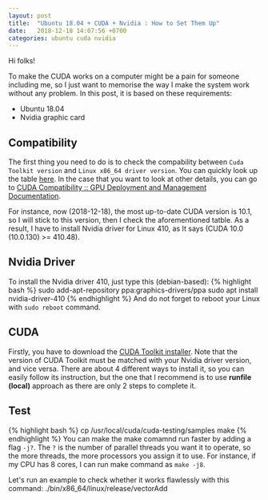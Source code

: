 ```yaml
---
layout: post
title:  "Ubuntu 18.04 + CUDA + Nvidia : How to Set Them Up"
date:   2018-12-18 14:07:56 +0700
categories: ubuntu cuda nvidia
---
```

Hi folks!

To make the CUDA works on a computer might be a pain for someone including me, so I just want to memorise the way I make the system work without any problem. In this post, it is based on these requirements:
- Ubuntu 18.04
- Nvidia graphic card

## Compatibility

The first thing you need to do is to check the compability between `Cuda Toolkit version` and `Linux x86_64 driver version`. You can quickly look up the table [here][cuda-compatibility-table]. In the case that you want to look at other details, you can go to [CUDA Compatibility :: GPU Deployment and Management Documentation][cuda-compatibility].

For instance, now (2018-12-18), the most up-to-date CUDA version is 10.1, so I will stick to this version, then I check the aforementioned tatble. As a result, I have to install Nvidia driver for Linux 410, as It says (CUDA 10.0 (10.0.130) >= 410.48).

## Nvidia Driver

To install the Nvidia driver 410, just type this (debian-based):
{% highlight bash %}
sudo add-apt-repository ppa:graphics-drivers/ppa
sudo apt install nvidia-driver-410
{% endhighlight %}
And do not forget to reboot your Linux with `sudo reboot` command.

## CUDA
Firstly, you have to download the [CUDA Toolkit installer][cuda-installer]. Note that the version of CUDA Toolkit must be matched with your Nvidia driver version, and vice versa. There are about 4 different ways to install it, so you can easily follow its instruction, but the one that I recommend is to use **runfile (local)** approach as there are only 2 steps to complete it.

## Test

{% highlight bash %}
cp /usr/local/cuda/cuda-testing/samples
make
{% endhighlight %}
You can make the make comamnd run faster by adding a flag `-j?`. The `?` is the number of parallel threads you want it to operate, so the more threads, the more processors you assign it to use. For instance, if my CPU has 8 cores, I can run make command as `make -j8`.

Let's run an example to check whether it works flawlessly with this command:
./bin/x86_64/linux/release/vectorAdd

<!-- ## Caffe -->
<!-- {% highlight bash %} -->
<!-- sudo apt install libprotobuf-dev libleveldb-dev libsnappy-dev libopencv-dev libhdf5-serial-dev protobuf-compiler -->
<!-- sudo apt install --no-install-recommends libboost-all-dev -->
<!-- sudo apt install liblmdb-dev -->
<!-- sudo apt install libatlas-base-dev -->
<!-- {% endhighlight %} -->

[cuda-compatibility]: https://docs.nvidia.com/deploy/cuda-compatibility/index.html
[cuda-compatibility-table]: https://docs.nvidia.com/deploy/cuda-compatibility/index.html#binary-compatibility__table-toolkit-driver
[cuda-installer]: https://developer.nvidia.com/cuda-downloads
